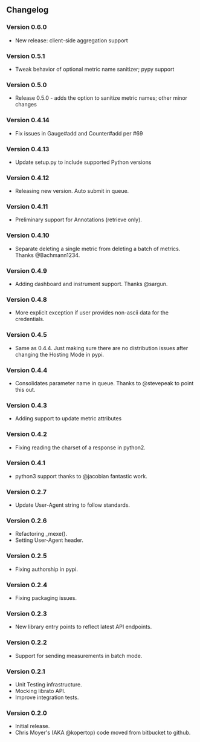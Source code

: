 ## Changelog

### Version 0.6.0
* New release: client-side aggregation support

### Version 0.5.1
* Tweak behavior of optional metric name sanitizer; pypy support

### Version 0.5.0
* Release 0.5.0 - adds the option to sanitize metric names; other minor changes

### Version 0.4.14
* Fix issues in Gauge#add and Counter#add per #69

### Version 0.4.13
* Update setup.py to include supported Python versions

### Version 0.4.12
* Releasing new version. Auto submit in queue.

### Version 0.4.11
* Preliminary support for Annotations (retrieve only).

### Version 0.4.10
* Separate deleting a single metric from deleting a batch of metrics.
  Thanks @Bachmann1234.

### Version 0.4.9
* Adding dashboard and instrument support. Thanks @sargun.

### Version 0.4.8
* More explicit exception if user provides non-ascii data for the credentials.

### Version 0.4.5
* Same as 0.4.4. Just making sure there are no distribution issues after
  changing the Hosting Mode in pypi.

### Version 0.4.4
* Consolidates parameter name in queue. Thanks to @stevepeak to point this out.

### Version 0.4.3
* Adding support to update metric attributes

### Version 0.4.2
* Fixing reading the charset of a response in python2.

### Version 0.4.1
* python3 support thanks to @jacobian fantastic work.

### Version 0.2.7
* Update User-Agent string to follow standards.

### Version 0.2.6
* Refactoring _mexe().
* Setting User-Agent header.

### Version 0.2.5
* Fixing authorship in pypi.

### Version 0.2.4
* Fixing packaging issues.

### Version 0.2.3
* New library entry points to reflect latest API endpoints.

### Version 0.2.2
* Support for sending measurements in batch mode.

### Version 0.2.1
* Unit Testing infrastructure.
* Mocking librato API.
* Improve integration tests.

### Version 0.2.0
* Initial release.
* Chris Moyer's (AKA @kopertop) code moved from bitbucket to github.

